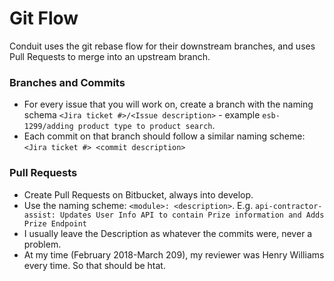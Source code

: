 # Git Flow

Conduit uses the git rebase flow for their downstream branches, and uses Pull Requests to merge into an upstream branch.

### Branches and Commits

- For every issue that you will work on, create a branch with the naming schema `<Jira ticket #>/<Issue description>` - example `esb-1299/adding product type to product search`.
- Each commit on that branch should follow a similar naming scheme: `<Jira ticket #> <commit description>`

### Pull Requests
- Create Pull Requests on Bitbucket, always into develop.
- Use the naming scheme: `<module>: <description>`. E.g. `api-contractor-assist: Updates User Info API to contain Prize information and Adds Prize Endpoint`
- I usually leave the Description as whatever the commits were, never a problem.
- At my time (February 2018-March 209), my reviewer was Henry Williams every time. So that should be htat.

